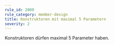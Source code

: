 ```yaml
---
rule_id: 2009
rule_category: member-design
title: Konstruktoren mit maximal 5 Parametern
severity: 2
---
```

Konstruktoren dürfen maximal 5 Parameter haben.

